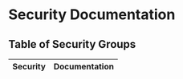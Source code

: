 # Security Documentation

## Table of Security Groups

| Security | Documentation |
|-------|--------------|
